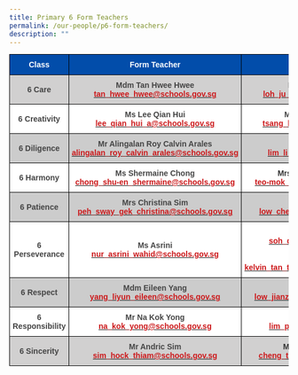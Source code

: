```yaml
---
title: Primary 6 Form Teachers
permalink: /our-people/p6-form-teachers/
description: ""
---
```

<style type="text/css">
.tg  {border-collapse:collapse;border-spacing:0;margin:0px auto;}
.tg td{border-color:black;border-style:solid;border-width:1px;font-family:Arial, sans-serif;font-size:14px;
  overflow:hidden;padding:10px 5px;word-break:normal;}
.tg th{border-color:black;border-style:solid;border-width:1px;font-family:Arial, sans-serif;font-size:14px;
  font-weight:normal;overflow:hidden;padding:10px 5px;word-break:normal;}
.tg .tg-ct41{background-color:#FFF;color:#CB181A;font-weight:bold;text-align:center;vertical-align:middle}
.tg .tg-d0j6{background-color:#FFF;color:#CB181A;text-align:center;vertical-align:middle}
.tg .tg-d8lx{background-color:#FFF;color:#444;font-weight:bold;text-align:center;vertical-align:middle}
.tg .tg-idov{background-color:#024DAA;color:#FFF;font-weight:bold;text-align:center;vertical-align:middle}
.tg .tg-drkk{background-color:#D1D0D0;color:#444;font-weight:bold;text-align:center;vertical-align:middle}
.tg .tg-bmtl{background-color:#D1D0D0;color:#454545;font-weight:bold;text-align:center;vertical-align:middle}
.tg .tg-lyza{background-color:#D1D0D0;color:#CB181A;font-weight:bold;text-align:center;vertical-align:middle}
.tg .tg-vox4{background-color:#CCC;color:#444;font-weight:bold;text-align:center;vertical-align:middle}
.tg .tg-vlx1{background-color:#CCC;color:#454545;font-weight:bold;text-align:center;vertical-align:middle}
.tg .tg-5y2q{background-color:#CCC;color:#CB181A;font-weight:bold;text-align:center;vertical-align:middle}
.tg .tg-cuqa{background-color:#FFF;color:#454545;font-weight:bold;text-align:center;vertical-align:middle}
.tg .tg-27p7{background-color:#cccccc;color:#CB181A;font-weight:bold;text-align:center;vertical-align:middle}
</style>
<table class="tg">
<tbody>
  <tr>
    <td class="tg-idov"><span style="color:white">Class</span></td>
    <td class="tg-idov"><span style="color:white">Form Teacher</span></td>
    <td class="tg-idov"><span style="color:white">Form Teacher</span></td>
  </tr>
  <tr>
    <td class="tg-drkk"><span style="color:#444">6 Care</span></td>
    <td class="tg-bmtl">Mdm Tan Hwee Hwee<br><a href="mailto:tan_hwee_hwee@schools.gov.sg" target="_blank" rel="noopener noreferrer"><span style="text-decoration:none;color:#CB181A">tan_hwee_hwee@schools.gov.sg</span></a><br></td>
    <td class="tg-lyza"><span style="color:#444">Mr Loh Ju Chuan</span><br><a href="mailto:loh_ju_chuan@schools.gov.sg" target="_blank" rel="noopener noreferrer"><span style="text-decoration:none;color:#CB181A">loh_ju_chuan@schools.gov.sg</span></a></td>
  </tr>
  <tr>
    <td class="tg-d8lx"><span style="color:#444">6 Creativity</span></td>
    <td class="tg-ct41"><span style="color:#444">Ms Lee Qian Hui</span><br><a href="mailto:lee_qian_hui_a@schools.gov.sg" target="_blank" rel="noopener noreferrer"><span style="text-decoration:none;color:#CB181A">lee_qian_hui_a@schools.gov.sg</span></a><br></td>
    <td class="tg-ct41"><span style="color:#444">Mdm Tsang Kai Kai</span><br><a href="mailto:tsang_kai_kai@schools.gov.sg" target="_blank" rel="noopener noreferrer"><span style="text-decoration:none;color:#CB181A">tsang_kai_kai@schools.gov.sg</span></a></td>
  </tr>
  <tr>
    <td class="tg-vox4"><span style="color:#444">6 Diligence</span></td>
    <td class="tg-vlx1">Mr Alingalan Roy Calvin Arales <br><a href="mailto:alingalan_roy_calvin_arales@schools.gov.sg" target="_blank" rel="noopener noreferrer"><span style="text-decoration:none;color:#CB181A">alingalan_roy_calvin_arales@schools.gov.sg</span></a><br></td>
    <td class="tg-5y2q"><span style="color:#444">Ms Lim Li Joon</span><br><a href="mailto:lim_li_joon@schools.gov.sg" target="_blank" rel="noopener noreferrer"><span style="text-decoration:none;color:#CB181A">lim_li_joon@schools.gov.sg</span></a></td>
  </tr>
  <tr>
    <td class="tg-d8lx"><span style="color:#444">6 Harmony</span></td>
    <td class="tg-cuqa">Ms Shermaine Chong<br><a href="mailto:chong_shu-en_shermaine@schools.gov.sg" target="_blank" rel="noopener noreferrer"><span style="text-decoration:none;color:#CB181A">chong_shu-en_shermaine@schools.gov.sg</span></a><br></td>
    <td class="tg-ct41"><span style="color:#343434">Mrs Teo-Mok Ling Ling</span><br><a href="mailto:teo-mok_ling_ling@schools.gov.sg" target="_blank" rel="noopener noreferrer"><span style="text-decoration:none;color:#CB181A">teo-mok_ling_ling@schools.gov.sg</span></a></td>
  </tr>
  <tr>
    <td class="tg-vox4"><span style="color:#444">6 Patience</span></td>
    <td class="tg-vlx1">Mrs Christina Sim<br><a href="mailto:peh_sway_gek_christina@schools.gov.sg" target="_blank" rel="noopener noreferrer"><span style="text-decoration:none;color:#CB181A">peh_sway_gek_christina@schools.gov.sg</span></a><br></td>
    <td class="tg-27p7"><span style="color:#444">Mr Vincent Low</span><br><a href="mailto:low_chee_kong@schools.gov.sg" target="_blank" rel="noopener noreferrer"><span style="text-decoration:none;color:#CB181A">low_chee_kong@schools.gov.sg</span></a></td>
  </tr>
  <tr>
    <td class="tg-d8lx"><span style="color:#444">6 Perseverance</span></td>
    <td class="tg-cuqa">Ms Asrini<br><a href="mailto:nur_asrini_wahid@schools.gov.sg" target="_blank" rel="noopener noreferrer"><span style="color:#CB181A">nur_asrini_wahid@schools.gov.sg</span></a><br></td>
    <td class="tg-d0j6"><span style="font-weight:bold;color:#444">Ms Joi Soh Qi Yu</span><br><a href="mailto:soh_qi_yu@schools.gov.sg" target="_blank" rel="noopener noreferrer"><span style="font-weight:bold;text-decoration:none;color:#CB181A">soh_qi_yu@schools.gov.sg</span></a><br><br><span style="font-weight:bold;color:#444">Mr Kelvin Tan </span><br><a href="mailto:kelvin_tan_thong_boon@schools.gov.sg" target="_blank" rel="noopener noreferrer"><span style="font-weight:bold;text-decoration:none;color:#CB181A">kelvin_tan_thong_boon@schools.gov.sg</span></a></td>
  </tr>
  <tr>
    <td class="tg-vox4"><span style="color:#444">6 Respect</span></td>
    <td class="tg-vlx1">Mdm Eileen Yang<br><a href="mailto:yang_liyun_eileen@schools.gov.sg" target="_blank" rel="noopener noreferrer"><span style="text-decoration:none;color:#CB181A">yang_liyun_eileen@schools.gov.sg</span></a><br></td>
    <td class="tg-5y2q"><span style="color:#343434">Mr Casey Low</span><br><a href="mailto:low_jianzhi_casey@schools.gov.sg" target="_blank" rel="noopener noreferrer"><span style="text-decoration:none;color:#CB181A">low_jianzhi_casey@schools.gov.sg</span></a></td>
  </tr>
  <tr>
    <td class="tg-d8lx"><span style="color:#444">6 Responsibility</span></td>
    <td class="tg-cuqa">Mr Na Kok Yong<br><a href="mailto:na_kok_yong@schools.gov.sg" target="_blank" rel="noopener noreferrer"><span style="color:#CB181A">na_kok_yong@schools.gov.sg</span></a><br></td>
    <td class="tg-ct41"><span style="color:#343434">Mrs Yap Pei Ni</span><br><a href="mailto:lim_pei_ni@schools.gov.sg" target="_blank" rel="noopener noreferrer"><span style="text-decoration:none;color:#CB181A">lim_pei_ni@schools.gov.sg</span></a></td>
  </tr>
  <tr>
    <td class="tg-drkk"><span style="color:#444">6 Sincerity</span></td>
    <td class="tg-bmtl">Mr Andric Sim<br><a href="mailto:sim_hock_thiam@schools.gov.sg" target="_blank" rel="noopener noreferrer"><span style="text-decoration:none;color:#CB181A">sim_hock_thiam@schools.gov.sg</span></a><br></td>
    <td class="tg-lyza"><span style="color:#343434">Mrs Cheng Tai Yeng</span><br><a href="mailto:cheng_tai_yeng@schools.gov.sg" target="_blank" rel="noopener noreferrer"><span style="text-decoration:none;color:#CB181A">cheng_tai_yeng@schools.gov.sg</span></a></td>
  </tr>
</tbody>
</table>